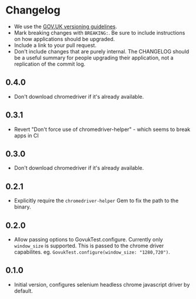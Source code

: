 # Changelog

- We use the [GOV.UK versioning guidelines](https://docs.publishing.service.gov.uk/manual/publishing-a-ruby-gem.html#versioning).
- Mark breaking changes with `BREAKING:`. Be sure to include instructions on how applications should be upgraded.
- Include a link to your pull request.
- Don't include changes that are purely internal. The CHANGELOG should be a
  useful summary for people upgrading their application, not a replication
  of the commit log.

## 0.4.0

* Don't download chromedriver if it's already available.

## 0.3.1

* Revert "Don't force use of chromedriver-helper" - which seems to break apps in CI

## 0.3.0

* Don't download chromedriver if it's already available.

## 0.2.1

* Explicitly require the `chromedriver-helper` Gem to fix the path to the binary.

## 0.2.0

* Allow passing options to GovukTest.configure. Currently only `window_size` is supported. This is
  passed to the chrome driver capabilites. eg. `GovukTest.configure(window_size: "1280,720")`.

## 0.1.0

* Initial version, configures selenium headless chrome javascript driver by default.
